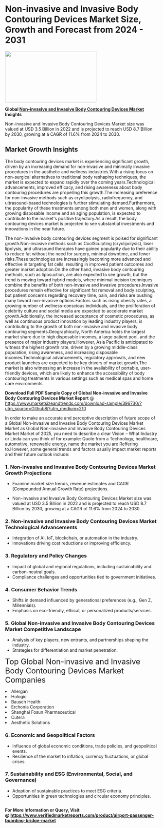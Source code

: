 <H1>Non-invasive and Invasive Body Contouring Devices Market Size, Growth and Forecast from 2024 - 2031</H1><img class="aligncenter size-medium wp-image-584254" src="https://thirdeyenews.in/wp-content/uploads/2024/09/Global-Market-Research-300x168.jpeg" alt="" width="300" height="168" /><p><strong>Global&nbsp;<a href="https://www.marketsizeandtrends.com/download-sample/396730/?utm_source=Github8j?utm_medium=210">Non-invasive and Invasive Body Contouring Devices Market</a> Insights</strong></p><p>Non-invasive and Invasive Body Contouring Devices Market size was valued at USD 3.5 Billion in 2022 and is projected to reach USD 8.7 Billion by 2030, growing at a CAGR of 11.6% from 2024 to 2030.</p><p><h2>Market Growth Insights</h2> <p>The body contouring devices market is experiencing significant growth, driven by an increasing demand for non-invasive and minimally invasive procedures in the aesthetic and wellness industries.With a rising focus on non-surgical alternatives to traditional body reshaping techniques, the market is expected to expand rapidly over the coming years.Technological advancements, improved efficacy, and rising awareness about body contouring procedures are propelling this growth.The increasing preference for non-invasive methods such as cryolipolysis, radiofrequency, and ultrasound-based technologies is further stimulating demand.Furthermore, the popularity of these treatments among both men and women, along with growing disposable income and an aging population, is expected to contribute to the market's positive trajectory.As a result, the body contouring devices market is projected to see substantial investments and innovations in the near future.</p> <p>The non-invasive body contouring devices segment is poised for significant growth.Non-invasive methods such as CoolSculpting (cryolipolysis), laser lipolysis, and ultrasound therapies have gained popularity due to their ability to reduce fat without the need for surgery, minimal downtime, and fewer risks.These technologies are increasingly becoming more advanced and effective in targeting fat cells, resulting in improved patient outcomes and greater market adoption.On the other hand, invasive body contouring methods, such as liposuction, are also expected to see growth, but the trend is moving toward hybrid models, where minimal incision techniques combine the benefits of both non-invasive and invasive procedures.Invasive procedures remain effective for significant fat removal and body sculpting, but patient concerns regarding recovery time, pain, and risks are pushing many toward non-invasive options.Factors such as rising obesity rates, a growing number of wellness-conscious individuals, and the proliferation of celebrity culture and social media are expected to accelerate market growth.Additionally, the increased acceptance of cosmetic procedures, as well as continuous product innovation by leading industry players, is contributing to the growth of both non-invasive and invasive body contouring segments.Geographically, North America holds the largest market share due to high disposable incomes, a large patient pool, and the presence of major industry players.However, Asia Pacific is anticipated to witness the highest growth rate, driven by a growing middle-class population, rising awareness, and increasing disposable incomes.Technological advancements, regulatory approvals, and new product launches are expected to be key drivers of market growth.The market is also witnessing an increase in the availability of portable, user-friendly devices, which are likely to enhance the accessibility of body contouring treatments in various settings such as medical spas and home care environments.</p> <p><span class=""><strong>Download Full PDF Sample Copy of Global Non-invasive and Invasive Body Contouring Devices Market Report</strong> @ <a href="https://www.marketsizeandtrends.com/download-sample/396730/?utm_source=Github8j?utm_medium=210" target="_blank">https://www.marketsizeandtrends.com/download-sample/396730/?utm_source=Github8j?utm_medium=210</a></span></p><p>In order to make an accurate and perceptive description of future scope of a Global&nbsp;Non-invasive and Invasive Body Contouring Devices Market Market as Global&nbsp;Non-invasive and Invasive Body Contouring Devices Market Market of 2025, you need to describe a clear Vision &ndash; What Industry or Linda can you think of for example: Quote from a Technology, healthcare, automotive, renewable energy, name the market you are Reffering to.However, some general trends and factors usually impact market reports and their future outlook include:</p><h3>1.&nbsp;<strong>Non-invasive and Invasive Body Contouring Devices Market Growth Projections</strong></h3><ul><li>Examine market size trends, revenue estimates and CAGR (Compounded Annual Growth Rate) projections.</li><li><p>Non-invasive and Invasive Body Contouring Devices Market size was valued at USD 3.5 Billion in 2022 and is projected to reach USD 8.7 Billion by 2030, growing at a CAGR of 11.6% from 2024 to 2030.</p></li></ul><h3>2.&nbsp;<strong>Non-invasive and Invasive Body Contouring Devices Market Technological Advancements</strong></h3><ul><li>Integration of AI, IoT, blockchain, or automation in the industry.</li><li>Innovations driving cost reductions or improving efficiency.</li></ul><h3>3.&nbsp;<strong>Regulatory and Policy Changes</strong></h3><ul><li>Impact of global and regional regulations, including sustainability and carbon-neutral goals.</li><li>Compliance challenges and opportunities tied to government initiatives.</li></ul><h3>4.&nbsp;<strong>Consumer Behavior Trends</strong></h3><ul><li>Shifts in demand influenced by generational preferences (e.g., Gen Z, Millennials).</li><li>Emphasis on eco-friendly, ethical, or personalized products/services.</li></ul><h3>5.&nbsp;<strong>Global Non-invasive and Invasive Body Contouring Devices Market Competitive Landscape</strong></h3><ul><li>Analysis of key players, new entrants, and partnerships shaping the industry.</li><li>Strategies for differentiation and market penetration.</li></ul><p data-pm-slice="1 1 []"><span style="color: inherit; font-family: inherit; font-size: 25px;">Top Global Non-invasive and Invasive Body Contouring Devices Market Companies</span></p><div class="" data-test-id=""><p><li>Allergan</li><li> Hologic</li><li> Bausch Health</li><li> Erchonia Corporation</li><li> Shanghai Fosun Pharmaceutical</li><li> Cutera</li><li> Aesthetic Solutions</li></p></div><h3>6.&nbsp;<strong>Economic and Geopolitical Factors</strong></h3><ul><li>Influence of global economic conditions, trade policies, and geopolitical events.</li><li>Resilience of the market to inflation, currency fluctuations, or global crises.</li></ul><h3>7.&nbsp;<strong>Sustainability and ESG (Environmental, Social, and Governance)</strong></h3><ul><li>Adoption of sustainable practices to meet ESG criteria.</li><li>Opportunities in green technologies and circular economy principles.</li></ul><h2><strong style="font-size: 14px;">For More Information or Query, Visit @&nbsp;</strong><a style="background-color: #ffffff; font-size: 14px;" href="https://www.marketsizeandtrends.com/report/non-invasive-and-invasive-body-contouring-devices-market/" target="_blank">https://www.verifiedmarketreports.com/product/airport-passenger-boarding-bridge-market</a></h2>